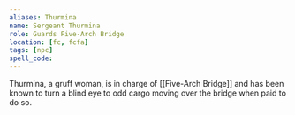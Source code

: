 ```yaml
---
aliases: Thurmina
name: Sergeant Thurmina
role: Guards Five-Arch Bridge
location: [fc, fcfa]
tags: [npc]
spell_code: 
---
```

Thurmina, a gruff woman, is in charge of [[Five-Arch Bridge]] and has been known to turn a blind eye to odd cargo moving over the bridge when paid to do so.